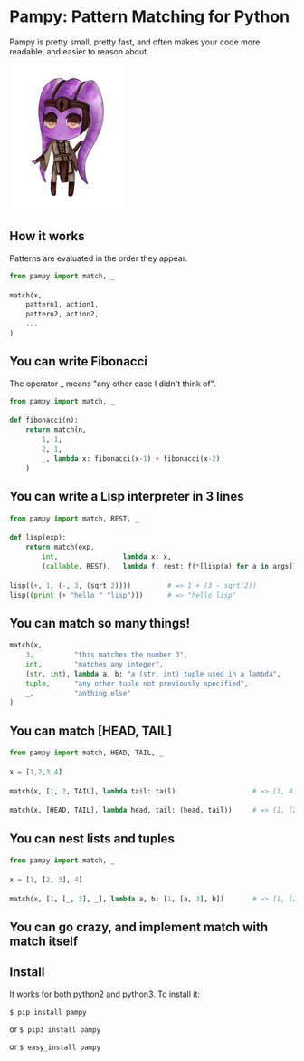 # Pampy: Pattern Matching for Python
Pampy is pretty small, pretty fast, and often makes your code more readable, and easier to reason about.

![Pampy logo](imgs/pampy.png "Pampy in Start Wars")

## How it works

Patterns are evaluated in the order they appear.

```python
from pampy import match, _

match(x,
    pattern1, action1,
    pattern2, action2,
    ...
)
```


## You can write Fibonacci
The operator _ means "any other case I didn't think of".

```python
from pampy import match, _

def fibonacci(n):
    return match(n,
        1, 1,
        2, 1,
        _, lambda x: fibonacci(x-1) + fibonacci(x-2)
    )
```

## You can write a Lisp interpreter in 3 lines

```python
from pampy import match, REST, _

def lisp(exp):
    return match(exp,
        int,                lambda x: x,
        (callable, REST),   lambda f, rest: f(*[lisp(a) for a in args]))

lisp((+, 1, (-, 3, (sqrt 2))))         # => 1 + (3 - sqrt(2))
lisp((print (+ "hello " "lisp")))      # => "hello lisp"

```

## You can match so many things!

```python
match(x,
    3,          "this matches the number 3",
    int,        "matches any integer",
    (str, int), lambda a, b: "a (str, int) tuple used in a lambda",
    tuple,      "any other tuple not previously specified",
    _,          "anthing else"
)
```

## You can match [HEAD, TAIL]

```python
from pampy import match, HEAD, TAIL, _

x = [1,2,3,4]

match(x, [1, 2, TAIL], lambda tail: tail)                   # => [3, 4]

match(x, [HEAD, TAIL], lambda head, tail: (head, tail))     # => (1, [2, 3, 4])

```

## You can nest lists and tuples

```python
from pampy import match, _

x = [1, [2, 3], 4]

match(x, [1, [_, 3], _], lambda a, b: [1, [a, 3], b])       # => [1, [2, 3], 4]
```

## You can go crazy, and implement match with match itself



## Install

It works for both python2 and python3. To install it:

```$ pip install pampy```

or
```$ pip3 install pampy```

or
```$ easy_install pampy```

